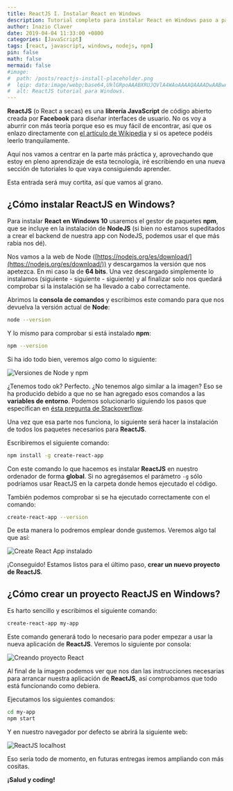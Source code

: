 ```yaml
---
title: ReactJS I. Instalar React en Windows
description: Tutorial completo para instalar React en Windows paso a paso
author: Inazio Claver
date: 2019-04-04 11:33:00 +0800
categories: [JavaScript]
tags: [react, javascript, windows, nodejs, npm]
pin: false
math: false
mermaid: false
#image:
#  path: /posts/reactjs-install-placeholder.png
#  lqip: data:image/webp;base64,UklGRpoAAABXRUJQVlA4WAoAAAAQAAAADwAABwAAQUxQSDIAAAARL0AmbZurmr57yyIiqE8oiG0bejIYEQTgqiDA9vqnsUSI6H+oAERp2HZ65qP/VIAWAFZQOCBCAAAA8AEAnQEqEAAIAAVAfCWkAALp8sF8rgRgAP7o9FDvMCkMde9PK7euH5M1m6VWoDXf2FkP3BqV0ZYbO6NA/VLIAAAA
#  alt: ReactJS tutorial para Windows.
---
```


**ReactJS** (o React a secas) es una **librería JavaScript** de código abierto creada por **Facebook** para diseñar interfaces de usuario. No os voy a aburrir con más teoría porque eso es muy fácil de encontrar, así que os enlazo directamente con [el artículo de Wikipedia](https://es.wikipedia.org/wiki/React) y si os apetece podéis leerlo tranquilamente. 

Aquí nos vamos a centrar en la parte más práctica y, aprovechando que estoy en pleno aprendizaje de esta tecnología, iré escribiendo en una nueva sección de tutoriales lo que vaya consiguiendo aprender.

Esta entrada será muy cortita, así que vamos al grano.

## ¿Cómo instalar ReactJS en Windows?

Para instalar **React en Windows 10** usaremos el gestor de paquetes **npm**, que se incluye en la instalación de **NodeJS** (si bien no estamos supeditados a crear el backend de nuestra app con NodeJS, podemos usar el que más rabia nos dé).

Nos vamos a la web de Node ([https://nodejs.org/es/download/](https://nodejs.org/es/download/)) y descargamos la versión que nos apetezca. En mi caso la de **64 bits**. Una vez descargado simplemente lo instalamos (siguiente - siguiente - siguiente) y al finalizar solo nos quedará comprobar si la instalación se ha llevado a cabo correctamente.

Abrimos la **consola de comandos** y escribimos este comando para que nos devuelva la versión actual de **Node**:

```bash
node --version
```

Y lo mismo para comprobar si está instalado **npm**:

```bash
npm --version
```

Si ha ido todo bien, veremos algo como lo siguiente:

![Versiones de Node y npm](/posts/20190404_1.png)

¿Tenemos todo ok? Perfecto. ¿No tenemos algo similar a la imagen? Eso se ha producido debido a que no se han agregado esos comandos a las **variables de entorno**. Podemos solucionarlo siguiendo los pasos que especifican en [ésta pregunta de Stackoverflow](https://stackoverflow.com/questions/27864040/fixing-npm-path-in-windows-8-and-10).

Una vez que esa parte nos funciona, lo siguiente será hacer la instalación de todos los paquetes necesarios para **ReactJS**.

Escribiremos el siguiente comando:

```bash
npm install -g create-react-app
```

Con este comando lo que hacemos es instalar **ReactJS** en nuestro ordenador de forma **global**. Si no agregásemos el parámetro `-g` sólo podríamos usar ReactJS en la carpeta donde hemos ejecutado el código. 

También podemos comprobar si se ha ejecutado correctamente con el comando:

```bash
create-react-app --version
```

De esta manera lo podremos emplear donde gustemos. Veremos algo tal que así:

![Create React App instalado](/posts/20190404_2.png)

¡Conseguido! Estamos listos para el último paso, **crear un nuevo proyecto de ReactJS**.

## ¿Cómo crear un proyecto ReactJS en Windows?

Es harto sencillo y escribimos el siguiente comando:

```bash
create-react-app my-app
```

Este comando generará todo lo necesario para poder empezar a usar la nueva aplicación de **ReactJS**. Veremos lo siguiente por consola:

![Creando proyecto React](/posts/20190404_3.png)

Al final de la imagen podemos ver que nos dan las instrucciones necesarias para arrancar nuestra aplicación de **ReactJS**, así comprobamos que todo está funcionando como debiera. 

Ejecutamos los siguientes comandos:

```bash
cd my-app
npm start
```

Y en nuestro navegador por defecto se abrirá la siguiente web:

![ReactJS localhost](/posts/20190404_4.png)

Eso sería todo de momento, en futuras entregas iremos ampliando con más cositas.

**¡Salud y coding!**